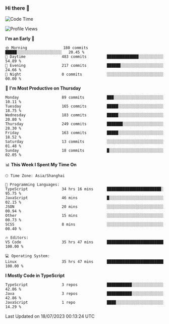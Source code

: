 ### Hi there 👋

<!--
**waynelwz/waynelwz** is a ✨ _special_ ✨ repository because its `README.md` (this file) appears on your GitHub profile.

Here are some ideas to get you started:

- 🔭 I’m currently working on ...
- 🌱 I’m currently learning ...
- 👯 I’m looking to collaborate on ...
- 🤔 I’m looking for help with ...
- 💬 Ask me about ...
- 📫 How to reach me: ...
- 😄 Pronouns: ...
- ⚡ Fun fact: ...
-->

<!--START_SECTION:waka-->
![Code Time](http://img.shields.io/badge/Code%20Time-1%2C653%20hrs%2034%20mins-blue)

![Profile Views](http://img.shields.io/badge/Profile%20Views-0-blue)

**I'm an Early 🐤** 

```text
🌞 Morning                180 commits         █████░░░░░░░░░░░░░░░░░░░░   20.45 % 
🌆 Daytime                483 commits         ██████████████░░░░░░░░░░░   54.89 % 
🌃 Evening                217 commits         ██████░░░░░░░░░░░░░░░░░░░   24.66 % 
🌙 Night                  0 commits           ░░░░░░░░░░░░░░░░░░░░░░░░░   00.00 % 
```
📅 **I'm Most Productive on Thursday** 

```text
Monday                   89 commits          ███░░░░░░░░░░░░░░░░░░░░░░   10.11 % 
Tuesday                  165 commits         █████░░░░░░░░░░░░░░░░░░░░   18.75 % 
Wednesday                183 commits         █████░░░░░░░░░░░░░░░░░░░░   20.80 % 
Thursday                 249 commits         ███████░░░░░░░░░░░░░░░░░░   28.30 % 
Friday                   163 commits         █████░░░░░░░░░░░░░░░░░░░░   18.52 % 
Saturday                 13 commits          ░░░░░░░░░░░░░░░░░░░░░░░░░   01.48 % 
Sunday                   18 commits          █░░░░░░░░░░░░░░░░░░░░░░░░   02.05 % 
```


📊 **This Week I Spent My Time On** 

```text
🕑︎ Time Zone: Asia/Shanghai

💬 Programming Languages: 
TypeScript               34 hrs 16 mins      ████████████████████████░   95.75 % 
JavaScript               46 mins             █░░░░░░░░░░░░░░░░░░░░░░░░   02.15 % 
JSON                     20 mins             ░░░░░░░░░░░░░░░░░░░░░░░░░   00.94 % 
Other                    15 mins             ░░░░░░░░░░░░░░░░░░░░░░░░░   00.73 % 
SCSS                     8 mins              ░░░░░░░░░░░░░░░░░░░░░░░░░   00.40 % 

🔥 Editors: 
VS Code                  35 hrs 47 mins      █████████████████████████   100.00 % 

💻 Operating System: 
Linux                    35 hrs 47 mins      █████████████████████████   100.00 % 
```

**I Mostly Code in TypeScript** 

```text
TypeScript               3 repos             ███████████░░░░░░░░░░░░░░   42.86 % 
Java                     3 repos             ███████████░░░░░░░░░░░░░░   42.86 % 
JavaScript               1 repo              ████░░░░░░░░░░░░░░░░░░░░░   14.29 % 
```




 Last Updated on 18/07/2023 00:13:24 UTC
<!--END_SECTION:waka-->
